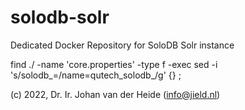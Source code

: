 # solodb-solr

Dedicated Docker Repository for SoloDB Solr instance

find ./ -name 'core.properties' -type f -exec sed -i 's/solodb_=/name=qutech_solodb_/g' {} \;

(c) 2022, Dr. Ir. Johan van der Heide (info@jield.nl)